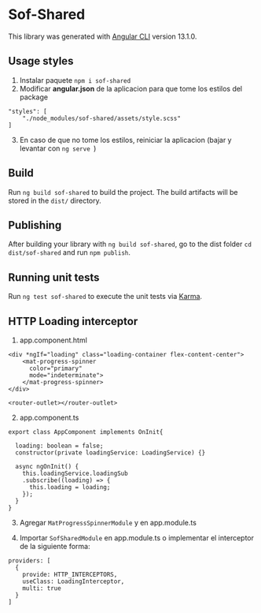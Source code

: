 # Sof-Shared

This library was generated with [Angular CLI](https://github.com/angular/angular-cli) version 13.1.0.

## Usage styles
1. Instalar paquete 
```npm i sof-shared```
2. Modificar **angular.json** de la aplicacion para que tome los estilos del package
```
"styles": [
    "./node_modules/sof-shared/assets/style.scss"
]
```
3. En caso de que no tome los estilos, reiniciar la aplicacion (bajar y levantar con ```ng serve ```)


## Build

Run `ng build sof-shared` to build the project. The build artifacts will be stored in the `dist/` directory.

## Publishing

After building your library with `ng build sof-shared`, go to the dist folder `cd dist/sof-shared` and run `npm publish`.

## Running unit tests

Run `ng test sof-shared` to execute the unit tests via [Karma](https://karma-runner.github.io).

## HTTP Loading interceptor 
1. app.component.html
```
<div *ngIf="loading" class="loading-container flex-content-center">
    <mat-progress-spinner
      color="primary"
      mode="indeterminate">
    </mat-progress-spinner>
</div>

<router-outlet></router-outlet>
```
2. app.component.ts
```
export class AppComponent implements OnInit{
 
  loading: boolean = false;
  constructor(private loadingService: LoadingService) {}

  async ngOnInit() {
    this.loadingService.loadingSub
    .subscribe((loading) => {
      this.loading = loading;
    });
  }
}
```

3. Agregar ```MatProgressSpinnerModule``` y  en app.module.ts


4. Importar ```SofSharedModule``` en app.module.ts o implementar el interceptor de la siguiente forma:

```
providers: [ 
  {
    provide: HTTP_INTERCEPTORS,
    useClass: LoadingInterceptor,
    multi: true
  }
]
```

